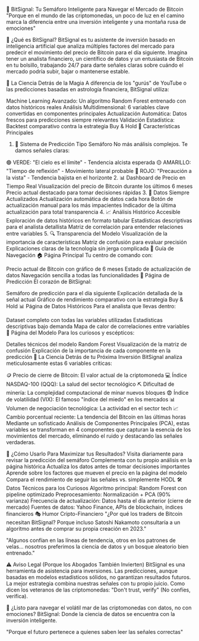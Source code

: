 🚦 BitSignal: Tu Semáforo Inteligente para Navegar el Mercado de Bitcoin
"Porque en el mundo de las criptomonedas, un poco de luz en el camino marca la diferencia entre una inversión inteligente y una montaña rusa de emociones"

🌟 ¿Qué es BitSignal?
BitSignal es tu asistente de inversión basado en inteligencia artificial que analiza múltiples factores del mercado para predecir el movimiento del precio de Bitcoin para el día siguiente. Imagina tener un analista financiero, un científico de datos y un entusiasta de Bitcoin en tu bolsillo, trabajando 24/7 para darte señales claras sobre cuándo el mercado podría subir, bajar o mantenerse estable.

🧠 La Ciencia Detrás de la Magia
A diferencia de los "gurús" de YouTube o las predicciones basadas en astrología financiera, BitSignal utiliza:

Machine Learning Avanzado: Un algoritmo Random Forest entrenado con datos históricos reales
Análisis Multidimensional: 6 variables clave convertidas en componentes principales
Actualización Automática: Datos frescos para predicciones siempre relevantes
Validación Estadística: Backtest comparativo contra la estrategia Buy & Hold
🚀 Características Principales
1. 🚦 Sistema de Predicción Tipo Semáforo
No más análisis complejos. Te damos señales claras:

🟢 VERDE: "El cielo es el límite" - Tendencia alcista esperada
🟡 AMARILLO: "Tiempo de reflexión" - Movimiento lateral probable
🔴 ROJO: "Precaución a la vista" - Tendencia bajista en el horizonte
2. 📊 Dashboard de Precio en Tiempo Real
Visualización del precio de Bitcoin durante los últimos 6 meses
Precio actual destacado para tomar decisiones rápidas
3. 🔄 Datos Siempre Actualizados
Actualización automática de datos cada hora
Botón de actualización manual para los más impacientes
Indicador de la última actualización para total transparencia
4. 📈 Análisis Histórico Accesible
Exploración de datos históricos en formato tabular
Estadísticas descriptivas para el analista detallista
Matriz de correlación para entender relaciones entre variables
5. 🔍 Transparencia del Modelo
Visualización de la importancia de características
Matriz de confusión para evaluar precisión
Explicaciones claras de la tecnología sin jerga complicada
🧭 Guía de Navegación
🏠 Página Principal
Tu centro de comando con:

Precio actual de Bitcoin con gráfico de 6 meses
Estado de actualización de datos
Navegación sencilla a todas las funcionalidades
🚦 Página de Predicción
El corazón de BitSignal:

Semáforo de predicción para el día siguiente
Explicación detallada de la señal actual
Gráfico de rendimiento comparativo con la estrategia Buy & Hold
📊 Página de Datos Históricos
Para el analista que llevas dentro:

Dataset completo con todas las variables utilizadas
Estadísticas descriptivas bajo demanda
Mapa de calor de correlaciones entre variables
🧠 Página del Modelo
Para los curiosos y escépticos:

Detalles técnicos del modelo Random Forest
Visualización de la matriz de confusión
Explicación de la importancia de cada componente en la predicción
🔬 La Ciencia Detrás de tu Próxima Inversión
BitSignal analiza meticulosamente estas 6 variables críticas:

🪙 Precio de cierre de Bitcoin: El valor actual de la criptomoneda
💻 Índice NASDAQ-100 (QQQ): La salud del sector tecnológico
⛏️ Dificultad de minería: La complejidad computacional de minar nuevos bloques
😨 Índice de volatilidad (VIX): El famoso "índice del miedo" en los mercados
📊 Volumen de negociación tecnológica: La actividad en el sector tech
📈 Cambio porcentual reciente: La tendencia del Bitcoin en las últimas horas
Mediante un sofisticado Análisis de Componentes Principales (PCA), estas variables se transforman en 4 componentes que capturan la esencia de los movimientos del mercado, eliminando el ruido y destacando las señales verdaderas.

🔮 ¿Cómo Usarlo Para Maximizar tus Resultados?
Visita diariamente para revisar la predicción del semáforo
Complementa con tu propio análisis en la página histórica
Actualiza los datos antes de tomar decisiones importantes
Aprende sobre los factores que mueven el precio en la página del modelo
Compara el rendimiento de seguir las señales vs. simplemente HODL
🛠️ Datos Técnicos para los Curiosos
Algoritmo principal: Random Forest con pipeline optimizado
Preprocesamiento: Normalización + PCA (90% varianza)
Frecuencia de actualización: Datos hasta el día anterior (cierre de mercado)
Fuentes de datos: Yahoo Finance, APIs de blockchain, índices financieros
🎭 Humor Cripto-Financiero
"¿Por qué los traders de Bitcoin necesitan BitSignal? Porque incluso Satoshi Nakamoto consultaría a un algoritmo antes de comprar su propia creación en 2023."

"Algunos confían en las líneas de tendencia, otros en los patrones de velas... nosotros preferimos la ciencia de datos y un bosque aleatorio bien entrenado."

⚠️ Aviso Legal (Porque los Abogados También Invierten)
BitSignal es una herramienta de asistencia para inversiones. Las predicciones, aunque basadas en modelos estadísticos sólidos, no garantizan resultados futuros. La mejor estrategia combina nuestras señales con tu propio juicio. Como dicen los veteranos de las criptomonedas: "Don't trust, verify" (No confíes, verifica).

🚀 ¿Listo para navegar el volátil mar de las criptomonedas con datos, no con emociones?
BitSignal: Donde la ciencia de datos se encuentra con la inversión inteligente.

"Porque el futuro pertenece a quienes saben leer las señales correctas"